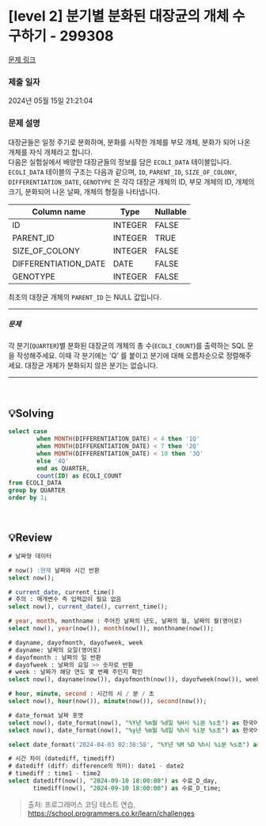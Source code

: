 # [level 2] 분기별 분화된 대장균의 개체 수 구하기 - 299308 

[문제 링크](https://school.programmers.co.kr/learn/courses/30/lessons/299308#qna) 

### 제출 일자

2024년 05월 15일 21:21:04

### 문제 설명

<p>대장균들은 일정 주기로 분화하며, 분화를 시작한 개체를 부모 개체, 분화가 되어 나온 개체를 자식 개체라고 합니다.<br>
다음은 실험실에서 배양한 대장균들의 정보를 담은 <code>ECOLI_DATA</code> 테이블입니다. <code>ECOLI_DATA</code> 테이블의 구조는 다음과 같으며,  <code>ID</code>, <code>PARENT_ID</code>, <code>SIZE_OF_COLONY</code>, <code>DIFFERENTIATION_DATE</code>, <code>GENOTYPE</code> 은 각각 대장균 개체의 ID, 부모 개체의 ID, 개체의 크기, 분화되어 나온 날짜, 개체의 형질을 나타냅니다.</p>
<table class="table">
        <thead><tr>
<th>Column name</th>
<th>Type</th>
<th>Nullable</th>
</tr>
</thead>
        <tbody><tr>
<td>ID</td>
<td>INTEGER</td>
<td>FALSE</td>
</tr>
<tr>
<td>PARENT_ID</td>
<td>INTEGER</td>
<td>TRUE</td>
</tr>
<tr>
<td>SIZE_OF_COLONY</td>
<td>INTEGER</td>
<td>FALSE</td>
</tr>
<tr>
<td>DIFFERENTIATION_DATE</td>
<td>DATE</td>
<td>FALSE</td>
</tr>
<tr>
<td>GENOTYPE</td>
<td>INTEGER</td>
<td>FALSE</td>
</tr>
</tbody>
      </table>
<p>최초의 대장균 개체의 <code>PARENT_ID</code> 는 NULL 값입니다.</p>

<hr>

<h5>문제</h5>

<p>각 분기(<code>QUARTER</code>)별 분화된 대장균의 개체의 총 수(<code>ECOLI_COUNT</code>)를 출력하는 SQL 문을 작성해주세요. 이때 각 분기에는 'Q' 를 붙이고 분기에 대해 오름차순으로 정렬해주세요. 대장균 개체가 분화되지 않은 분기는 없습니다.</p>

<hr>

<br />

## 💡Solving
```sql
select case 
        when MONTH(DIFFERENTIATION_DATE) < 4 then '1Q'
        when MONTH(DIFFERENTIATION_DATE) < 7 then '2Q'
        when MONTH(DIFFERENTIATION_DATE) < 10 then '3Q'
        else '4Q'
        end as QUARTER, 
        count(ID) as ECOLI_COUNT
from ECOLI_DATA
group by QUARTER
order by 1;
```

<br />

## 💡Review
```sql
# 날짜형 데이터 

# now() :현재 날짜와 시간 반환
select now();

# current_date, current_time() 
# 주의 : 매개변수 즉 입력값이 필요 없음 
select now(), current_date(), current_time();

# year, month, monthname : 주어진 날짜의 년도, 날짜의 월, 날짜의 월(영어로)
select now(), year(now()), month(now()), monthname(now());

# dayname, dayofmonth, dayofweek, week
# dayname: 날짜의 요일(영어로) 
# dayofmonth : 날짜의 일 반환
# dayofweek : 날짜의 요일 >> 숫자로 반환 
# week : 날짜가 해당 연도 몇 번째 주인지 확인
select now(), dayname(now()), dayofmonth(now()), dayofweek(now()), week(now());

# hour, minute, second : 시간의 시 / 분 / 초 
select now(), hour(now()), minute(now()), second(now());

# date_format 날짜 포맷 
select now(), date_format(now(), "%Y년 %m월 %d일 %H시 %i분 %s초") as 한국어_날짜_형식;
select now(), date_format(now(), "%y년 %m월 %d일 %h시 %i분 %s초") as 한국어_날짜_형식;

select date_format('2024-04-03 02:38:58', "%Y년 %M %D %h시 %i분 %s초") as 한국어_날짜_형식;

# 시간 차이 (datediff, timediff)
# datediff (diff: difference의 의미): date1 - date2
# timediff : time1 - time2
select datediff(now(), "2024-09-10 18:00:00") as 수료_D_day,
	   timediff(now(), "2024-09-10 18:00:00") as 수료_D_time;
```

> 출처: 프로그래머스 코딩 테스트 연습, https://school.programmers.co.kr/learn/challenges

